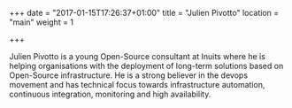 +++
date = "2017-01-15T17:26:37+01:00"
title = "Julien Pivotto"
location = "main"
weight = 1

+++

Julien Pivotto is a young Open-Source consultant at Inuits where he is helping
organisations with the deployment of long-term solutions based on Open-Source
infrastructure. He is a strong believer in the devops movement and has technical focus towards
infrastructure automation, continuous integration, monitoring and high
availability.

